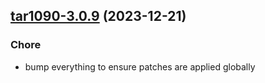 

## [tar1090-3.0.9](https://github.com/truecharts/charts/compare/tar1090-3.0.8...tar1090-3.0.9) (2023-12-21)

### Chore

- bump everything to ensure patches are applied globally
  
  